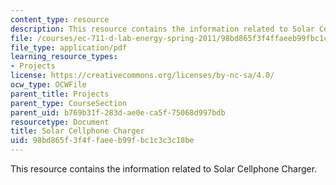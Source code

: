 ```yaml
---
content_type: resource
description: This resource contains the information related to Solar Cellphone Charger.
file: /courses/ec-711-d-lab-energy-spring-2011/98bd865f3f4ffaeeb99fbc1c3c3c18be_MITEC_711S11_proj_rptchrg.pdf
file_type: application/pdf
learning_resource_types:
- Projects
license: https://creativecommons.org/licenses/by-nc-sa/4.0/
ocw_type: OCWFile
parent_title: Projects
parent_type: CourseSection
parent_uid: b769b31f-283d-ae0e-ca5f-75068d997bdb
resourcetype: Document
title: Solar Cellphone Charger
uid: 98bd865f-3f4f-faee-b99f-bc1c3c3c18be
---
```

This resource contains the information related to Solar Cellphone Charger.